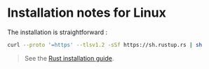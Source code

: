 #  Installation notes for Linux

The installation is straightforward : 

```bash
curl --proto '=https' --tlsv1.2 -sSf https://sh.rustup.rs | sh
```

> See the [Rust installation guide](https://www.rust-lang.org/tools/install).
